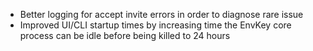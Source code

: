 - Better logging for accept invite errors in order to diagnose rare issue
- Improved UI/CLI startup times by increasing time the EnvKey core process can be idle before being killed to 24 hours

